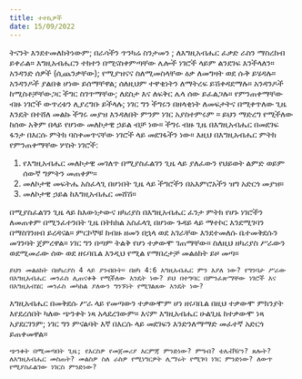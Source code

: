 ```yaml
---
title: ተተኪዎች
date: 15/09/2022
---
```


ትናንት እንደተመለከትነውም; በራሳችን ጥንካሬ ስንታመን ; ለእግዚአብሔር ፈቃድ ራስን ማስረከብ ይቀራል። እግዚአብሔርን ተክተን በሚናስቀምጣቸው ሌሎች ነገሮች ላይም ልንደገፍ እንችላለን። አንዳንድ ሰዎች (ሲጨንቃቸው); የሚያዝናና ስለሚመስላቸው ዕቃ ለመግዛት ወደ ሱቅ ይሄዳሉ። አንዳንዶች ያልበቁ ሆነው ይሰማቸዋል; ሰለዚህም ተዋቂነትን ለማትረፍ ይሽቀዳደማሉ። አንዳንዶች ከሚስቶቻቸውጋር ችግር ስገጥማቸው; ለደስታ እና ለፍቅር ሌላ ሰው ይፈልጋሉ። የምንጠቀማቸው ብዙ ነገሮች ውጥረቱን ሊያረግቡ ይችላሉ; ነገር ግን ችግሩን በዘላቂነት ለመፍታትና በሚቀጥለው ጊዜ እንዴት በተሸለ መልኩ ችግሩ መያዝ እንዳለበት ምንም ነገር አያስተምሩም ። ይህን ማድረግ የሚችለው ከሰው አቅም በላይ የሆነው መለኮታዊ ኃይል ብቻ ነው። ችግሩ ብዙ ጊዜ በእግዚአብሔር በመደገፍ ፋንታ በእርሱ ምትክ ባስቀመጥናቸው ነገሮች ላይ መደገፋችን ነው። እዚህ በእግዚአብሔር ምትክ የምንጠቀማቸው ሦስት ነገሮች:

1. የእግዚአብሔር መለኮታዊ መገለጥ በሚያስፈልገን ጊዜ ላይ ያለፈውን የህይወት ልምድ ወይም ሰውኛ ግምትን መጠቀም።
2. መለኮታዊ መፍትሔ አስፈላጊ በሆነበት ጊዜ ላይ ችግሮችን በአእምሮአችን ዝግ አድርጎ መያዝ።
3. መለኮታዊ ኃይል ከእግዚአብሔር መሸሽ።

በሚያስፈልገን ጊዜ ላይ ከእውነታውና ዘካሪያስ በእግዚአብሔር ፈንታ ምትክ የሆኑ ነገሮችን ለመጠቀም በሚንፈተንበት ጊዜ በትክክል አስፈላጊ በሆነው ጉዳይ ላይ ማተኮር እንደሚገባን በማስገንዘብ ይረዳናል። ምርኮኞቹ ከብዙ ዘመን በኋላ ወደ አገራቸው እንደተመለሱ ቤተመቅደሱን መገንባት ጀምረዋል። ነገር ግን በጣም ትልቅ የሆነ ተቃውሞ ገጠማቸው። ስለዚህ ዘካሪያስ ሥራውን ወደሚመራው ሰው ወደ ዘሩባቤል እንዲህ የሚል የማበረታቻ መልዕክት ይዞ መጣ።

`ይህን መልዕክት በዘካሪያስ 4 ላይ ያንብቡት። በዘካ 4:6 እግዚአብሔር ምን እያለ ነው? የግንባታ ሥራው በእግዚአብሔር መንፈስ ሊጠናቀቅ የሚችለው እንዴት ነው? ይህ በተግባር በምንፈጽማቸው ነገሮች እና በእግዚአብሄር መንፈስ መካከል ያለውን ግንኙነት የሚገልጸው እንዴት ነው?`

እግዚአብሔር በመቅደሱ ሥራ ላይ የመጣውን ተቃውሞም ሆነ ዘሩባቤል በዚህ ተቃውሞ ምክንያት እየደረሰበት ካለው ጭንቀት ነጻ አላደረገውም። እናም እግዚአብሔር ሁልጊዜ ከተቃውሞ ነጻ አያደርገንም; ነገር ግን ምናልባት እኛ በእርሱ ላይ መደገፍን እንድንለማማድ መፈተኛ አድርጎ ይጠቀመዋል።

`ጭንቀት በሚመጣበት ጊዜ; የእርስዎ የመጀመሪያ እርምጃ ምንድነው? ምግብ? ቴሌቭዥን? ጸሎት? ለእግዚእብሔር መስጠት? መልስዎ ስለ ራስዎ የሚነግርዎት ሊማሩት የሚገባ ነገር ምንድነው? ለውጥ የሚያስፈልገው ነገርስ ምንድነው?`
